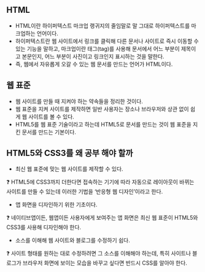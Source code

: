 

## HTML

- HTML이란 하이퍼텍스트 마크업 랭귀지의 줄임말로 말 그대로 하이퍼텍스트를 마크업하는 언어이다.
- 하이퍼텍스트란 웹 사이트에서 링크를 클릭해 다른 문서나 사이트로 즉시 이동할 수 있는 기능을 말하고, 마크업이란 태그(tag)를 사용해 문서에서 어느 부분이 제목이고 본문인지, 어느 부분이 사진이고 링크인지 표시하는 것을 말한다.
- 즉, 웹에서 자유롭게 오갈 수 있는 웹 문서를 만드는 언어가 HTML이다.

## 웹 표준

- 웹 사이트를 만들 때 지켜야 하는 약속들을 정리한 것이다.
- 웹 표준을 지켜 사이트를 제작하면 일반 사용자는 장소나 브라우저와 상관 없이 쉽게 웹 사이트를 볼 수 있다.
- HTML5를 웹 표준 기술이라고 하는데 HTML5로 문서를 만드는 것이 웹 표준을 지킨 문서를 만드는 기본이다.

## HTML5와 CSS3를 왜 공부 해야 할까

- 최신 웹 표준에 맞는 웹 사이트를 제작할 수 있다.

<aside> ❓ HTML5에 CSS3까지 더한다면 접속하는 기기에 따라 자동으로 레이아웃이 바뀌는 사이트를 만들 수 있는데 이러한 기법을 ‘반응형 웹 디자인’이라고 한다.

</aside>

- 앱 화면을 디자인하기 위한 기초이다.

<aside> ❓ 네이티브앱이든, 웹앱이든 사용자에게 보여주는 앱 화면은 최신 웹 표준이 HTML5와 CSS3를 사용해 디자인해야 한다.

</aside>

- 소스를 이해해 웹 사이트와 블로그를 수정하기 쉽다.

<aside> ❓ 사이트 형태를 원하는 대로 수정하려면 그 소스를 이해해야 하는데, 특히 사이트나 블로그가 브라우저 화면에 보이는 모습을 바꾸고 싶다면 반드시 CSS를 알아야 한다.

</aside>
